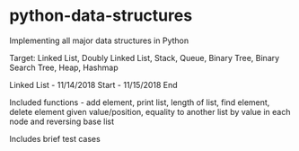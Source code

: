 # python-data-structures

Implementing all major data structures in Python

Target: Linked List, Doubly Linked List, Stack, Queue, Binary Tree, Binary Search Tree, Heap, Hashmap

Linked List - 11/14/2018 Start - 11/15/2018 End

Included functions - add element, print list, length of list, find element, delete element given value/position, equality to another list by value in each node and reversing base list

Includes brief test cases

